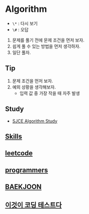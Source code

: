 # Algorithm

- `\*` : 다시 보기
- `\#` : 오답

1. 문제를 풀기 전에 문제 조건을 먼저 보자.
2. 쉽게 풀 수 있는 방법을 먼저 생각하자.
3. 일단 풀자.

## Tip

1. 문제 조건을 먼저 보자.
2. 예외 상황을 생각해보자.
    - 입력 값 중 가장 작을 때 자주 발생

## Study

- [SJCE Algorithm Study](https://guiltless-alder-59f.notion.site/SJCE-Algorithm-Study-6c28a10def8945c59c2cf9aafe6e0ba7)

## [Skills](Skills/README.md)

## [leetcode](./leetcode)

## [programmers](./programmers)

## [BAEKJOON](./BAEKJOON)

## [이것이 코딩 테스트다](./ThisIsCodingTest)
